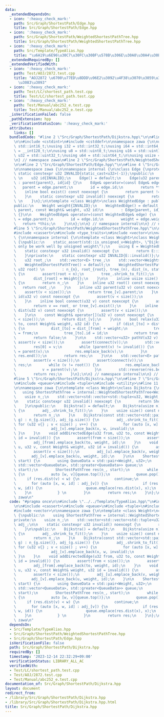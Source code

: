 ```yaml
---
data:
  _extendedDependsOn:
  - icon: ':heavy_check_mark:'
    path: Src/Graph/ShortestPath/Edge.hpp
    title: Src/Graph/ShortestPath/Edge.hpp
  - icon: ':heavy_check_mark:'
    path: Src/Graph/ShortestPath/WeightedShortestPathTree.hpp
    title: Src/Graph/ShortestPath/WeightedShortestPathTree.hpp
  - icon: ':heavy_check_mark:'
    path: Src/Template/TypeAlias.hpp
    title: "\u6A19\u6E96\u30C7\u30FC\u30BF\u578B\u306E\u30A8\u30A4\u30EA\u30A2\u30B9"
  _extendedRequiredBy: []
  _extendedVerifiedWith:
  - icon: ':heavy_check_mark:'
    path: Test/AOJ/2872.test.cpp
    title: "AOJ2872 \u6700\u77ED\u8DDD\u96E2\u3092\u4F38\u3070\u3059\u3048\u3073\u3061\
      \u3083\u3093"
  - icon: ':heavy_check_mark:'
    path: Test/LC/shortest_path.test.cpp
    title: Test/LC/shortest_path.test.cpp
  - icon: ':heavy_check_mark:'
    path: Test/Manual/abc252_e.test.cpp
    title: Test/Manual/abc252_e.test.cpp
  _isVerificationFailed: false
  _pathExtension: hpp
  _verificationStatusIcon: ':heavy_check_mark:'
  attributes:
    links: []
  bundledCode: "#line 2 \"Src/Graph/ShortestPath/Dijkstra.hpp\"\n\n#line 2 \"Src/Template/TypeAlias.hpp\"\
    \n\n#include <cstdint>\n#include <cstddef>\n\nnamespace zawa {\n\nusing i16 =\
    \ std::int16_t;\nusing i32 = std::int32_t;\nusing i64 = std::int64_t;\nusing i128\
    \ = __int128_t;\n\nusing u8 = std::uint8_t;\nusing u16 = std::uint16_t;\nusing\
    \ u32 = std::uint32_t;\nusing u64 = std::uint64_t;\n\nusing usize = std::size_t;\n\
    \n} // namespace zawa\n#line 2 \"Src/Graph/ShortestPath/WeightedShortestPathTree.hpp\"\
    \n\n#line 2 \"Src/Graph/ShortestPath/Edge.hpp\"\n\n#line 4 \"Src/Graph/ShortestPath/Edge.hpp\"\
    \n\nnamespace zawa {\n\nnamespace internal {\n\nclass Edge {\nprotected:\n   \
    \ static constexpr u32 INVALID{static_cast<u32>(-1)};\npublic:\n    u32 parent{INVALID};\
    \ \n    u32 id{INVALID};\n    Edge() = default;\n    Edge(u32 parent, u32 id)\
    \ : parent{parent}, id{id} {}\n    Edge& operator=(const Edge& edge) {\n     \
    \   parent = edge.parent;\n        id = edge.id;\n        return *this;\n    }\n\
    \    inline bool exist() const noexcept {\n        return parent != INVALID;\n\
    \    }\n    static constexpr u32 invalid() noexcept {\n        return INVALID;\
    \ \n    }\n};\n\ntemplate <class Weight>\nclass WeightedEdge : public Edge {\n\
    public:\n    Weight weight{INVALID};\n    WeightedEdge() = default;\n    WeightedEdge(u32\
    \ parent, const Weight& weight, u32 id)\n        : Edge{parent, id}, weight{weight}\
    \ {}\n\n    WeightedEdge& operator=(const WeightedEdge& edge) {\n        parent\
    \ = edge.parent;\n        id = edge.id;\n        weight = edge.weight;\n     \
    \   return *this;\n    }\n\n};\n\n} // namespace internal\n\n} // namespace zawa\n\
    #line 5 \"Src/Graph/ShortestPath/WeightedShortestPathTree.hpp\"\n\n#include <algorithm>\n\
    #include <cassert>\n#include <type_traits>\n#include <vector>\n\nnamespace zawa\
    \ {\n\nnamespace internal {\n\ntemplate <class Weight>\nclass WeightedShortestPathTree\
    \ {\npublic:\n    static_assert(std::is_unsigned_v<Weight>, \"Dijkstra's Algorithm\
    \ only be work well by unsigned weight\");\n    using E = WeightedEdge<Weight>;\n\
    \    static constexpr u32 invalid() noexcept {\n        return E::invalid();\n\
    \    }\nprivate:\n    static constexpr u32 INVALID{E::invalid()};\n    usize n_;\n\
    \    u32 root_;\n    std::vector<E> tree_;\n    std::vector<Weight> dist_;\npublic:\n\
    \    WeightedShortestPathTree() = default;\n    WeightedShortestPathTree(u32 n,\
    \ u32 root) \n        : n_{n}, root_{root}, tree_(n), dist_(n, static_cast<Weight>(-1))\
    \ {\n        assert(root < n);\n        tree_.shrink_to_fit();\n        dist_.shrink_to_fit();\n\
    \        dist_[root] = Weight{};\n    }\n\n    inline usize size() const noexcept\
    \ {\n        return n_;\n    }\n    inline u32 root() const noexcept {\n     \
    \   return root_;\n    }\n    inline u32 parent(u32 v) const noexcept {\n    \
    \    assert(v < size());\n        return tree_[v].parent;\n    }\n    inline u32\
    \ id(u32 v) const noexcept {\n        assert(v < size());\n        return tree_[v].id;\n\
    \    }\n    inline bool connect(u32 v) const noexcept {\n        assert(v < size());\n\
    \        return v == root_ or tree_[v].exist();\n    }\n    inline const Weight&\
    \ dist(u32 v) const noexcept {\n        assert(v < size());\n        return dist_[v];\n\
    \    }\n\n    const Weight& operator[](u32 v) const noexcept {\n        assert(v\
    \ < size());\n        return dist_[v];\n    }\n\n    bool relax(u32 from, u32\
    \ to, const Weight& weight, u32 id) {\n        if (dist_[to] > dist_[from] + weight)\
    \ {\n            dist_[to] = dist_[from] + weight;\n            tree_[to].parent\
    \ = from;\n            tree_[to].id = id;\n            return true;\n        }\n\
    \        return false;\n    }\n\n    std::vector<u32> pathV(u32 v) {\n       \
    \ assert(v < size());\n        assert(connect(v));\n        std::vector<u32> res(1);\n\
    \        res[0] = v;\n        while (parent(v) != invalid()) {\n            v\
    \ = parent(v);\n            res.emplace_back(v);\n        }\n        std::reverse(res.begin(),\
    \ res.end());\n        return res;\n    }\n\n    std::vector<E> pathE(u32 v) {\n\
    \        assert(v < size());\n        assert(connect(v));\n        std::vector<E>\
    \ res;\n        while (v != root()) {\n            res.emplace_back(tree_[v]);\n\
    \            v = parent(v);\n        }\n        std::reverse(res.begin(), res.end());\n\
    \        return res;\n    }\n};\n\n} // namespace internal\n\n} // namespace zawa\n\
    #line 5 \"Src/Graph/ShortestPath/Dijkstra.hpp\"\n\n#line 7 \"Src/Graph/ShortestPath/Dijkstra.hpp\"\
    \n#include <queue>\n#include <tuple>\n#include <utility>\n#line 11 \"Src/Graph/ShortestPath/Dijkstra.hpp\"\
    \n\nnamespace zawa {\n\ntemplate <class Weight>\nclass Dijkstra {\npublic:\n \
    \   using ShortestPathTree = internal::WeightedShortestPathTree<Weight>;\nprivate:\n\
    \    usize n_;\n    std::vector<std::vector<std::tuple<u32, Weight, u32>>> adj_;\n\
    \n    static constexpr u32 invalid() noexcept {\n        return ShortestPathTree::invalid();\n\
    \    }\n\npublic:\n    Dijkstra() = default;\n    Dijkstra(usize n) : n_{n}, adj_(n)\
    \ {\n        adj_.shrink_to_fit();\n    }\n    usize size() const noexcept {\n\
    \        return n_;\n    }\n    Dijkstra(const std::vector<std::pair<u32, Weight>>&\
    \ g) : n_{g.size()}, adj_(g.size()) {\n        adj_.shrink_to_fit();\n       \
    \ for (u32 v{} ; v < size() ; v++) {\n            for (auto [x, w] : g[v]) {\n\
    \                adj_[v].emplace_back(x, w, invalid);\n            }\n       \
    \ }\n    }\n    void addDirectedEdge(u32 from, u32 to, const Weight& weight, u32\
    \ id = invalid()) {\n        assert(from < size());\n        assert(to < size());\n\
    \        adj_[from].emplace_back(to, weight, id);\n    }\n    void addUndirectedEdge(u32\
    \ u, u32 v, const Weight& weight, u32 id = invalid()) {\n        assert(u < size());\n\
    \        assert(v < size());\n        adj_[u].emplace_back(v, weight, id);\n \
    \       adj_[v].emplace_back(u, weight, id);\n    }\n\n    ShortestPathTree build(u32\
    \ start) {\n        using QueueData = std::pair<Weight, u32>;\n        std::priority_queue<QueueData,\
    \ std::vector<QueueData>, std::greater<QueueData>> queue;\n        queue.emplace(Weight{},\
    \ start);\n        ShortestPathTree res(n_, start);\n        while (queue.size())\
    \ {\n            auto [w, v]{queue.top()};\n            queue.pop();\n       \
    \     if (res.dist(v) < w) {\n                continue;\n            }\n     \
    \       for (auto [x, w, id] : adj_[v]) {\n                if (res.relax(v, x,\
    \ w, id)) {\n                    queue.emplace(res.dist(x), x);\n            \
    \    }\n            } \n        }\n        return res;\n    }\n};\n\n} // namespace\
    \ zawa\n"
  code: "#pragma once\n\n#include \"../../Template/TypeAlias.hpp\"\n#include \"./WeightedShortestPathTree.hpp\"\
    \n\n#include <cassert>\n#include <queue>\n#include <tuple>\n#include <utility>\n\
    #include <vector>\n\nnamespace zawa {\n\ntemplate <class Weight>\nclass Dijkstra\
    \ {\npublic:\n    using ShortestPathTree = internal::WeightedShortestPathTree<Weight>;\n\
    private:\n    usize n_;\n    std::vector<std::vector<std::tuple<u32, Weight, u32>>>\
    \ adj_;\n\n    static constexpr u32 invalid() noexcept {\n        return ShortestPathTree::invalid();\n\
    \    }\n\npublic:\n    Dijkstra() = default;\n    Dijkstra(usize n) : n_{n}, adj_(n)\
    \ {\n        adj_.shrink_to_fit();\n    }\n    usize size() const noexcept {\n\
    \        return n_;\n    }\n    Dijkstra(const std::vector<std::pair<u32, Weight>>&\
    \ g) : n_{g.size()}, adj_(g.size()) {\n        adj_.shrink_to_fit();\n       \
    \ for (u32 v{} ; v < size() ; v++) {\n            for (auto [x, w] : g[v]) {\n\
    \                adj_[v].emplace_back(x, w, invalid);\n            }\n       \
    \ }\n    }\n    void addDirectedEdge(u32 from, u32 to, const Weight& weight, u32\
    \ id = invalid()) {\n        assert(from < size());\n        assert(to < size());\n\
    \        adj_[from].emplace_back(to, weight, id);\n    }\n    void addUndirectedEdge(u32\
    \ u, u32 v, const Weight& weight, u32 id = invalid()) {\n        assert(u < size());\n\
    \        assert(v < size());\n        adj_[u].emplace_back(v, weight, id);\n \
    \       adj_[v].emplace_back(u, weight, id);\n    }\n\n    ShortestPathTree build(u32\
    \ start) {\n        using QueueData = std::pair<Weight, u32>;\n        std::priority_queue<QueueData,\
    \ std::vector<QueueData>, std::greater<QueueData>> queue;\n        queue.emplace(Weight{},\
    \ start);\n        ShortestPathTree res(n_, start);\n        while (queue.size())\
    \ {\n            auto [w, v]{queue.top()};\n            queue.pop();\n       \
    \     if (res.dist(v) < w) {\n                continue;\n            }\n     \
    \       for (auto [x, w, id] : adj_[v]) {\n                if (res.relax(v, x,\
    \ w, id)) {\n                    queue.emplace(res.dist(x), x);\n            \
    \    }\n            } \n        }\n        return res;\n    }\n};\n\n} // namespace\
    \ zawa\n"
  dependsOn:
  - Src/Template/TypeAlias.hpp
  - Src/Graph/ShortestPath/WeightedShortestPathTree.hpp
  - Src/Graph/ShortestPath/Edge.hpp
  isVerificationFile: false
  path: Src/Graph/ShortestPath/Dijkstra.hpp
  requiredBy: []
  timestamp: '2023-12-14 22:32:29+09:00'
  verificationStatus: LIBRARY_ALL_AC
  verifiedWith:
  - Test/LC/shortest_path.test.cpp
  - Test/AOJ/2872.test.cpp
  - Test/Manual/abc252_e.test.cpp
documentation_of: Src/Graph/ShortestPath/Dijkstra.hpp
layout: document
redirect_from:
- /library/Src/Graph/ShortestPath/Dijkstra.hpp
- /library/Src/Graph/ShortestPath/Dijkstra.hpp.html
title: Src/Graph/ShortestPath/Dijkstra.hpp
---
```

